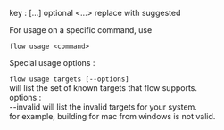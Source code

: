 key :
  [...] optional
  <...> replace with suggested

For usage on a specific command, use

  `flow usage <command>`

Special usage options :

  `flow usage targets [--options]`   
      will list the set of known targets that flow supports.   
       options :   
         --invalid
           will list the invalid targets for your system.    
           for example, building for mac from windows is not valid.